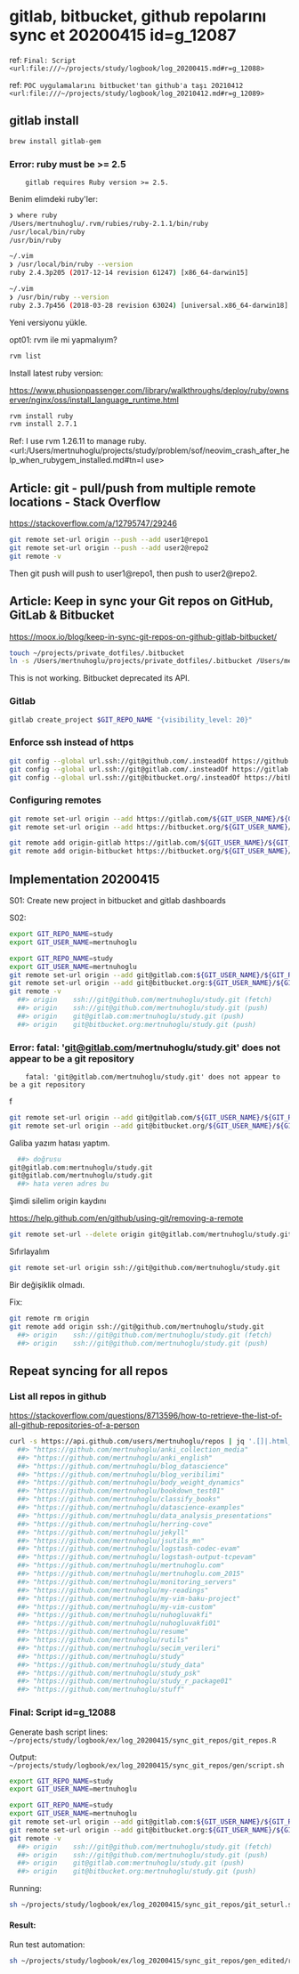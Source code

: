 
# gitlab, bitbucket, github repolarını sync et 20200415  id=g_12087

ref: `Final: Script <url:file:///~/projects/study/logbook/log_20200415.md#r=g_12088>`

ref: `POC uygulamalarını bitbucket'tan github'a taşı 20210412  <url:file:///~/projects/study/logbook/log_20210412.md#r=g_12089>`

## gitlab install

``` bash
brew install gitlab-gem
``` 

### Error: ruby must be >= 2.5

		gitlab requires Ruby version >= 2.5.

Benim elimdeki ruby'ler:

``` bash
❯ where ruby 
/Users/mertnuhoglu/.rvm/rubies/ruby-2.1.1/bin/ruby
/usr/local/bin/ruby
/usr/bin/ruby

~/.vim
❯ /usr/local/bin/ruby --version  
ruby 2.4.3p205 (2017-12-14 revision 61247) [x86_64-darwin15]

~/.vim
❯ /usr/bin/ruby --version                    
ruby 2.3.7p456 (2018-03-28 revision 63024) [universal.x86_64-darwin18]
``` 

Yeni versiyonu yükle.

opt01: rvm ile mi yapmalıyım?

``` bash
rvm list
``` 

Install latest ruby version:

https://www.phusionpassenger.com/library/walkthroughs/deploy/ruby/ownserver/nginx/oss/install_language_runtime.html

``` bash
rvm install ruby
rvm install 2.7.1
``` 

Ref: I use rvm 1.26.11 to manage ruby. <url:/Users/mertnuhoglu/projects/study/problem/sof/neovim_crash_after_help_when_rubygem_installed.md#tn=I use>

## Article: git - pull/push from multiple remote locations - Stack Overflow

https://stackoverflow.com/a/12795747/29246

``` bash
git remote set-url origin --push --add user1@repo1
git remote set-url origin --push --add user2@repo2
git remote -v
``` 

Then git push will push to user1@repo1, then push to user2@repo2.


## Article: Keep in sync your Git repos on GitHub, GitLab & Bitbucket

https://moox.io/blog/keep-in-sync-git-repos-on-github-gitlab-bitbucket/

``` bash
touch ~/projects/private_dotfiles/.bitbucket
ln -s /Users/mertnuhoglu/projects/private_dotfiles/.bitbucket /Users/mertnuhoglu/projects/.bitbucket
``` 

This is not working. Bitbucket deprecated its API.

### Gitlab

``` bash
gitlab create_project $GIT_REPO_NAME "{visibility_level: 20}"
``` 

### Enforce ssh instead of https

``` bash
git config --global url.ssh://git@github.com/.insteadOf https://github.com/
git config --global url.ssh://git@gitlab.com/.insteadOf https://gitlab.com/
git config --global url.ssh://git@bitbucket.org/.insteadOf https://bitbucket.org/
``` 

### Configuring remotes

``` bash
git remote set-url origin --add https://gitlab.com/${GIT_USER_NAME}/${GIT_REPO_NAME}.git
git remote set-url origin --add https://bitbucket.org/${GIT_USER_NAME}/${GIT_REPO_NAME}.git
``` 

``` bash
git remote add origin-gitlab https://gitlab.com/${GIT_USER_NAME}/${GIT_REPO_NAME}.git
git remote add origin-bitbucket https://bitbucket.org/${GIT_USER_NAME}/${GIT_REPO_NAME}.git
``` 

## Implementation 20200415 

S01: Create new project in bitbucket and gitlab dashboards

S02:

``` bash
export GIT_REPO_NAME=study
export GIT_USER_NAME=mertnuhoglu
``` 

``` bash
export GIT_REPO_NAME=study
export GIT_USER_NAME=mertnuhoglu
git remote set-url origin --add git@gitlab.com:${GIT_USER_NAME}/${GIT_REPO_NAME}.git
git remote set-url origin --add git@bitbucket.org:${GIT_USER_NAME}/${GIT_REPO_NAME}.git
git remote -v
  ##> origin	ssh://git@github.com/mertnuhoglu/study.git (fetch)
  ##> origin	ssh://git@github.com/mertnuhoglu/study.git (push)
  ##> origin	git@gitlab.com:mertnuhoglu/study.git (push)
  ##> origin	git@bitbucket.org:mertnuhoglu/study.git (push)
``` 

### Error: fatal: 'git@gitlab.com/mertnuhoglu/study.git' does not appear to be a git repository

		fatal: 'git@gitlab.com/mertnuhoglu/study.git' does not appear to be a git repository
f

``` bash
git remote set-url origin --add git@gitlab.com/${GIT_USER_NAME}/${GIT_REPO_NAME}.git
git remote set-url origin --add git@bitbucket.org/${GIT_USER_NAME}/${GIT_REPO_NAME}.git
``` 

Galiba yazım hatası yaptım. 

``` bash
  ##> doğrusu
git@gitlab.com:mertnuhoglu/study.git
git@gitlab.com/mertnuhoglu/study.git
  ##> hata veren adres bu
``` 

Şimdi silelim origin kaydını

https://help.github.com/en/github/using-git/removing-a-remote

``` bash
git remote set-url --delete origin git@gitlab.com/mertnuhoglu/study.git
``` 

Sıfırlayalım

``` bash
git remote set-url origin ssh://git@github.com/mertnuhoglu/study.git
``` 

Bir değişiklik olmadı. 

Fix:

``` bash
git remote rm origin
git remote add origin ssh://git@github.com/mertnuhoglu/study.git
  ##> origin	ssh://git@github.com/mertnuhoglu/study.git (fetch)
  ##> origin	ssh://git@github.com/mertnuhoglu/study.git (push)
``` 

## Repeat syncing for all repos

### List all repos in github

https://stackoverflow.com/questions/8713596/how-to-retrieve-the-list-of-all-github-repositories-of-a-person

``` bash
curl -s https://api.github.com/users/mertnuhoglu/repos | jq '.[]|.html_url'
  ##> "https://github.com/mertnuhoglu/anki_collection_media"
  ##> "https://github.com/mertnuhoglu/anki_english"
  ##> "https://github.com/mertnuhoglu/blog_datascience"
  ##> "https://github.com/mertnuhoglu/blog_veribilimi"
  ##> "https://github.com/mertnuhoglu/body_weight_dynamics"
  ##> "https://github.com/mertnuhoglu/bookdown_test01"
  ##> "https://github.com/mertnuhoglu/classify_books"
  ##> "https://github.com/mertnuhoglu/datascience-examples"
  ##> "https://github.com/mertnuhoglu/data_analysis_presentations"
  ##> "https://github.com/mertnuhoglu/herring-cove"
  ##> "https://github.com/mertnuhoglu/jekyll"
  ##> "https://github.com/mertnuhoglu/jsutils_mn"
  ##> "https://github.com/mertnuhoglu/logstash-codec-evam"
  ##> "https://github.com/mertnuhoglu/logstash-output-tcpevam"
  ##> "https://github.com/mertnuhoglu/mertnuhoglu.com"
  ##> "https://github.com/mertnuhoglu/mertnuhoglu.com_2015"
  ##> "https://github.com/mertnuhoglu/monitoring_servers"
  ##> "https://github.com/mertnuhoglu/my-readings"
  ##> "https://github.com/mertnuhoglu/my-vim-baku-project"
  ##> "https://github.com/mertnuhoglu/my-vim-custom"
  ##> "https://github.com/mertnuhoglu/nuhogluvakfi"
  ##> "https://github.com/mertnuhoglu/nuhogluvakfi01"
  ##> "https://github.com/mertnuhoglu/resume"
  ##> "https://github.com/mertnuhoglu/rutils"
  ##> "https://github.com/mertnuhoglu/secim_verileri"
  ##> "https://github.com/mertnuhoglu/study"
  ##> "https://github.com/mertnuhoglu/study_data"
  ##> "https://github.com/mertnuhoglu/study_psk"
  ##> "https://github.com/mertnuhoglu/study_r_package01"
  ##> "https://github.com/mertnuhoglu/stuff"
``` 

### Final: Script id=g_12088

Generate bash script lines: `~/projects/study/logbook/ex/log_20200415/sync_git_repos/git_repos.R`

Output: `~/projects/study/logbook/ex/log_20200415/sync_git_repos/gen/script.sh`

``` bash
export GIT_REPO_NAME=study
export GIT_USER_NAME=mertnuhoglu
``` 

``` bash
export GIT_REPO_NAME=study
export GIT_USER_NAME=mertnuhoglu
git remote set-url origin --add git@gitlab.com:${GIT_USER_NAME}/${GIT_REPO_NAME}.git
git remote set-url origin --add git@bitbucket.org:${GIT_USER_NAME}/${GIT_REPO_NAME}.git
git remote -v
  ##> origin	ssh://git@github.com/mertnuhoglu/study.git (fetch)
  ##> origin	ssh://git@github.com/mertnuhoglu/study.git (push)
  ##> origin	git@gitlab.com:mertnuhoglu/study.git (push)
  ##> origin	git@bitbucket.org:mertnuhoglu/study.git (push)
``` 

Running:

``` bash
sh ~/projects/study/logbook/ex/log_20200415/sync_git_repos/git_seturl.sh
``` 

#### Result:

Run test automation:

``` bash
sh ~/projects/study/logbook/ex/log_20200415/sync_git_repos/gen_edited/run01.sh
``` 


